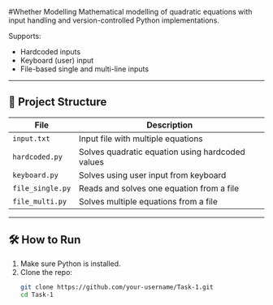 #Whether Modelling
Mathematical modelling of quadratic equations with input handling and version-controlled Python implementations.


Supports:
- Hardcoded inputs
- Keyboard (user) input
- File-based single and multi-line inputs

---

## 📂 Project Structure

| File                | Description                                  |
|---------------------|----------------------------------------------|
| `input.txt`         | Input file with multiple equations           |
| `hardcoded.py`      | Solves quadratic equation using hardcoded values |
| `keyboard.py`       | Solves using user input from keyboard        |
| `file_single.py`    | Reads and solves one equation from a file    |
| `file_multi.py`     | Solves multiple equations from a file        |


---

## 🛠️ How to Run

1. Make sure Python is installed.
2. Clone the repo:
   ```bash
   git clone https://github.com/your-username/Task-1.git
   cd Task-1
